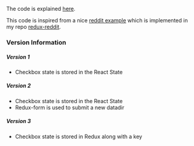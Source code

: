 
The code is explained
[here](https://redux.js.org/advanced/async-actions).

This code is inspired from a nice
[reddit example](https://github.com/reduxjs/redux/blob/master/docs/advanced/ExampleRedditAPI.md) which is implemented in my repo
[redux-reddit](https://github.com/stormasm/redux-reddit).

### Version Information

##### Version 1

* Checkbox state is stored in the React State

##### Version 2

* Checkbox state is stored in the React State
* Redux-form is used to submit a new datadir

##### Version 3

* Checkbox state is stored in Redux along with a key

